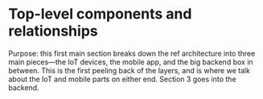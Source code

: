 <h1>Top-level components and relationships</h1>

Purpose: this first main section breaks down the ref architecture into three main pieces—the IoT devices, the mobile app, and the big backend box in between. This is the first peeling back of the layers, and is where we talk about the IoT and mobile parts on either end. Section 3 goes into the backend.